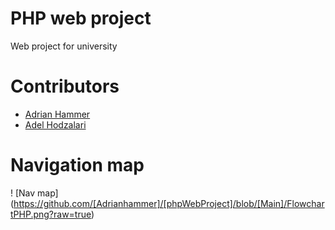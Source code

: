 # PHP web project
Web project for university

# Contributors
+ [Adrian Hammer](https://github.com/Adrianhammer)
+ [Adel Hodzalari](https://github.com/adelh98)

# Navigation map
! [Nav map] (https://github.com/[Adrianhammer]/[phpWebProject]/blob/[Main]/FlowchartPHP.png?raw=true)
